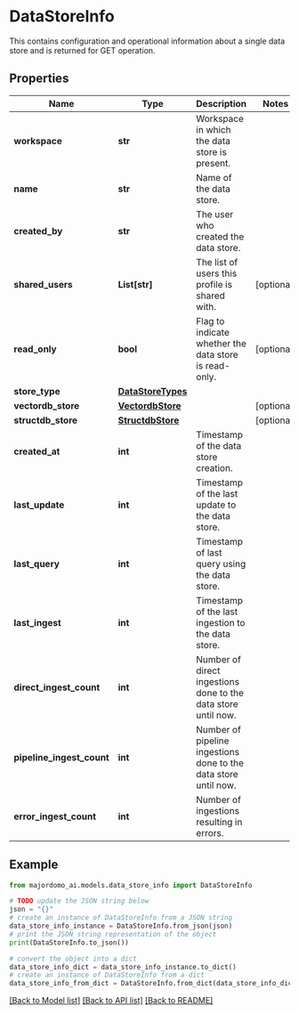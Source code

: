 # DataStoreInfo

This contains configuration and operational information about a single data store and is returned for GET operation.

## Properties

Name | Type | Description | Notes
------------ | ------------- | ------------- | -------------
**workspace** | **str** | Workspace in which the data store is present. | 
**name** | **str** | Name of the data store. | 
**created_by** | **str** | The user who created the data store. | 
**shared_users** | **List[str]** | The list of users this profile is shared with. | [optional] 
**read_only** | **bool** | Flag to indicate whether the data store is read-only. | [optional] 
**store_type** | [**DataStoreTypes**](DataStoreTypes.md) |  | 
**vectordb_store** | [**VectordbStore**](VectordbStore.md) |  | [optional] 
**structdb_store** | [**StructdbStore**](StructdbStore.md) |  | [optional] 
**created_at** | **int** | Timestamp of the data store creation. | 
**last_update** | **int** | Timestamp of the last update to the data store. | 
**last_query** | **int** | Timestamp of last query using the data store. | 
**last_ingest** | **int** | Timestamp of the last ingestion to the data store. | 
**direct_ingest_count** | **int** | Number of direct ingestions done to the data store until now. | 
**pipeline_ingest_count** | **int** | Number of pipeline ingestions done to the data store until now. | 
**error_ingest_count** | **int** | Number of ingestions resulting in errors. | 

## Example

```python
from majordomo_ai.models.data_store_info import DataStoreInfo

# TODO update the JSON string below
json = "{}"
# create an instance of DataStoreInfo from a JSON string
data_store_info_instance = DataStoreInfo.from_json(json)
# print the JSON string representation of the object
print(DataStoreInfo.to_json())

# convert the object into a dict
data_store_info_dict = data_store_info_instance.to_dict()
# create an instance of DataStoreInfo from a dict
data_store_info_from_dict = DataStoreInfo.from_dict(data_store_info_dict)
```
[[Back to Model list]](../README.md#documentation-for-models) [[Back to API list]](../README.md#documentation-for-api-endpoints) [[Back to README]](../README.md)


